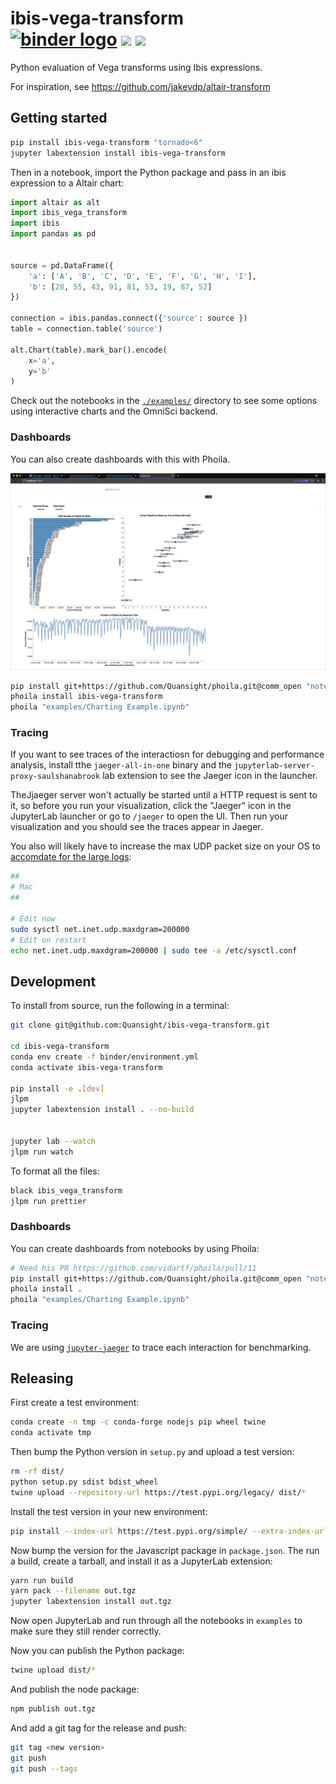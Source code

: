 # ibis-vega-transform <br /> [![binder logo](https://beta.mybinder.org/badge.svg)](https://mybinder.org/v2/gh/Quansight/ibis-vega-transform/master?urlpath=lab/tree/examples/vega-compiler.ipynb) [![](https://img.shields.io/pypi/v/ibis-vega-transform.svg?style=flat-square)](https://pypi.python.org/pypi/ibis-vega-transform) [![](https://img.shields.io/npm/v/ibis-vega-transform.svg?style=flat-square)](https://www.npmjs.com/package/ibis-vega-transform)

Python evaluation of Vega transforms using Ibis expressions.

For inspiration, see https://github.com/jakevdp/altair-transform

## Getting started

```bash
pip install ibis-vega-transform "tornado<6"
jupyter labextension install ibis-vega-transform
```

Then in a notebook, import the Python package and pass in an ibis expression
to a Altair chart:

```python
import altair as alt
import ibis_vega_transform
import ibis
import pandas as pd


source = pd.DataFrame({
    'a': ['A', 'B', 'C', 'D', 'E', 'F', 'G', 'H', 'I'],
    'b': [28, 55, 43, 91, 81, 53, 19, 87, 52]
})

connection = ibis.pandas.connect({'source': source })
table = connection.table('source')

alt.Chart(table).mark_bar().encode(
    x='a',
    y='b'
)
```

Check out the notebooks in the [`./examples/`](./examples/) directory to see
some options using interactive charts and the OmniSci backend.


### Dashboards

You can also create dashboards with this with Phoila.

![](./docs/dashboard.png)

```bash
pip install git+https://github.com/Quansight/phoila.git@comm_open "notebook<6.0"
phoila install ibis-vega-transform
phoila "examples/Charting Example.ipynb"
```

### Tracing

If you want to see traces of the interactiosn for debugging and performance analysis,
install tthe `jaeger-all-in-one` binary and the `jupyterlab-server-proxy-saulshanabrook`
lab extension to see the Jaeger icon in the launcher.

TheJjaeger server won't actually be started until a HTTP request is sent to it,
so before you run your visualization, click the "Jaeger" icon in the JupyterLab launcher or go to
`/jaeger` to open the UI. Then run your visualization and you should see the traces appear in Jaeger.

You also will likely have to increase the max UDP packet size on your OS to [accomdate for the large logs](https://github.com/jaegertracing/jaeger-client-node/issues/124#issuecomment-324222456):

```bash
##
# Mac
##

# Edit now
sudo sysctl net.inet.udp.maxdgram=200000
# Edit on restart
echo net.inet.udp.maxdgram=200000 | sudo tee -a /etc/sysctl.conf
```


## Development

To install from source, run the following in a terminal:

```bash
git clone git@github.com:Quansight/ibis-vega-transform.git

cd ibis-vega-transform
conda env create -f binder/environment.yml
conda activate ibis-vega-transform

pip install -e .[dev]
jlpm
jupyter labextension install . --no-build


jupyter lab --watch
jlpm run watch
```

To format all the files:

```bash
black ibis_vega_transform
jlpm run prettier
```

### Dashboards

You can create dashboards from notebooks by using Phoila:

```bash
# Need his PR https://github.com/vidartf/phoila/pull/11
pip install git+https://github.com/Quansight/phoila.git@comm_open "notebook<6.0"
phoila install .
phoila "examples/Charting Example.ipynb"
```

### Tracing

We are using [`jupyter-jaeger`](https://github.com/Quansight/jupyter-jaeger) to trace each interaction
for benchmarking.

## Releasing

First create a test environment:

```bash
conda create -n tmp -c conda-forge nodejs pip wheel twine
conda activate tmp
```

Then bump the Python version in `setup.py` and upload a test version:

```bash
rm -rf dist/
python setup.py sdist bdist_wheel
twine upload --repository-url https://test.pypi.org/legacy/ dist/*
```

Install the test version in your new environment:

```bash
pip install --index-url https://test.pypi.org/simple/ --extra-index-url https://pypi.org/simple ibis-vega-transform
```

Now bump the version for the Javascript package in `package.json`. The run a build,
create a tarball, and install it as a JupyterLab extension:

```bash
yarn run build
yarn pack --filename out.tgz
jupyter labextension install out.tgz
```

Now open JupyterLab and run through all the notebooks in `examples` to make sure
they still render correctly.

Now you can publish the Python package:

```bash
twine upload dist/*
```

And publish the node package:

```bash
npm publish out.tgz
```

And add a git tag for the release and push:

```bash
git tag <new version>
git push
git push --tags
```
